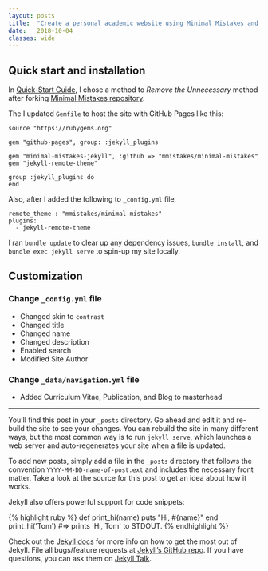 ```yaml
---
layout: posts
title:  "Create a personal academic website using Minimal Mistakes and Jekyll"
date:   2018-10-04
classes: wide
---
```


## Quick start and installation

In [Quick-Start Guide](https://mmistakes.github.io/minimal-mistakes/docs/quick-start-guide/), I chose a method to _Remove the Unnecessary_ method after forking [Minimal Mistakes repository](https://github.com/mmistakes/minimal-mistakes). 

The I updated `Gemfile` to host the site with GitHub Pages like this:
```
source "https://rubygems.org"

gem "github-pages", group: :jekyll_plugins

gem "minimal-mistakes-jekyll", :github => "mmistakes/minimal-mistakes"
gem "jekyll-remote-theme"

group :jekyll_plugins do
end
```
Also, after I added the following to `_config.yml` file,
```
remote_theme : "mmistakes/minimal-mistakes"
plugins:
  - jekyll-remote-theme
```
I ran `bundle update` to clear up any dependency issues, `bundle install`, and `bundle exec jekyll serve` to spin-up my site locally.

## Customization
### Change `_config.yml` file

* Changed skin to `contrast`
* Changed title
* Changed name
* Changed description
* Enabled search
* Modified Site Author

### Change `_data/navigation.yml` file

* Added Curriculum Vitae, Publication, and Blog to masterhead

-----

You’ll find this post in your `_posts` directory. Go ahead and edit it and re-build the site to see your changes. You can rebuild the site in many different ways, but the most common way is to run `jekyll serve`, which launches a web server and auto-regenerates your site when a file is updated.

To add new posts, simply add a file in the `_posts` directory that follows the convention `YYYY-MM-DD-name-of-post.ext` and includes the necessary front matter. Take a look at the source for this post to get an idea about how it works.

Jekyll also offers powerful support for code snippets:

{% highlight ruby %}
def print_hi(name)
  puts "Hi, #{name}"
end
print_hi('Tom')
#=> prints 'Hi, Tom' to STDOUT.
{% endhighlight %}

Check out the [Jekyll docs][jekyll-docs] for more info on how to get the most out of Jekyll. File all bugs/feature requests at [Jekyll’s GitHub repo][jekyll-gh]. If you have questions, you can ask them on [Jekyll Talk][jekyll-talk].

[jekyll-docs]: https://jekyllrb.com/docs/home
[jekyll-gh]:   https://github.com/jekyll/jekyll
[jekyll-talk]: https://talk.jekyllrb.com/
